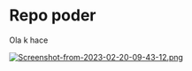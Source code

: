# Repo poder

Ola k hace

[![Screenshot-from-2023-02-20-09-43-12.png](https://i.postimg.cc/SQWJMWvN/Screenshot-from-2023-02-20-09-43-12.png)](https://postimg.cc/xq1frbQW)
